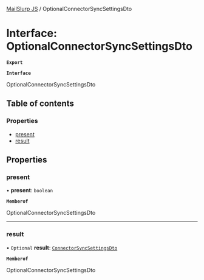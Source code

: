 [MailSlurp JS](../README.md) / OptionalConnectorSyncSettingsDto

# Interface: OptionalConnectorSyncSettingsDto

**`Export`**

**`Interface`**

OptionalConnectorSyncSettingsDto

## Table of contents

### Properties

- [present](OptionalConnectorSyncSettingsDto.md#present)
- [result](OptionalConnectorSyncSettingsDto.md#result)

## Properties

### present

• **present**: `boolean`

**`Memberof`**

OptionalConnectorSyncSettingsDto

___

### result

• `Optional` **result**: [`ConnectorSyncSettingsDto`](ConnectorSyncSettingsDto.md)

**`Memberof`**

OptionalConnectorSyncSettingsDto
